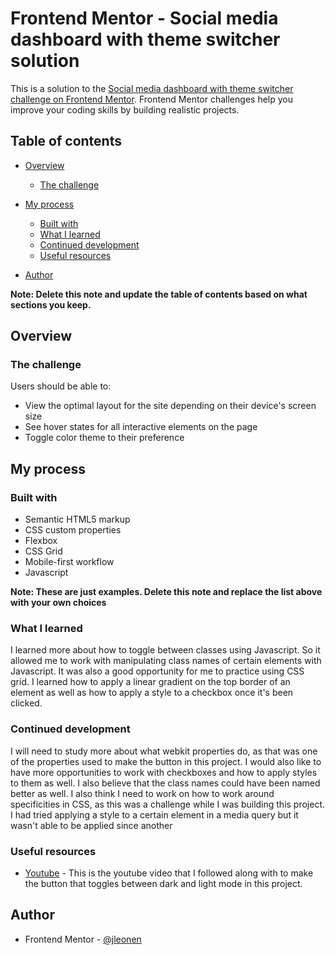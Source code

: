 # Frontend Mentor - Social media dashboard with theme switcher solution

This is a solution to the [Social media dashboard with theme switcher challenge on Frontend Mentor](https://www.frontendmentor.io/challenges/social-media-dashboard-with-theme-switcher-6oY8ozp_H). Frontend Mentor challenges help you improve your coding skills by building realistic projects.

## Table of contents

- [Overview](#overview)

  - [The challenge](#the-challenge)

- [My process](#my-process)
  - [Built with](#built-with)
  - [What I learned](#what-i-learned)
  - [Continued development](#continued-development)
  - [Useful resources](#useful-resources)
- [Author](#author)

**Note: Delete this note and update the table of contents based on what sections you keep.**

## Overview

### The challenge

Users should be able to:

- View the optimal layout for the site depending on their device's screen size
- See hover states for all interactive elements on the page
- Toggle color theme to their preference

## My process

### Built with

- Semantic HTML5 markup
- CSS custom properties
- Flexbox
- CSS Grid
- Mobile-first workflow
- Javascript

**Note: These are just examples. Delete this note and replace the list above with your own choices**

### What I learned

I learned more about how to toggle between classes using Javascript. So it allowed me to work with manipulating class names of certain elements with Javascript. It was also a good opportunity for me to practice using CSS grid. I learned how to apply a linear gradient on the top border of an element as well as how to apply a style to a checkbox once it's been clicked.

### Continued development

I will need to study more about what webkit properties do, as that was one of the properties used to make the button in this project. I would also like to have more opportunities to work with checkboxes and how to apply styles to them as well. I also believe that the class names could have been named better as well. I also think I need to work on how to work around specificities in CSS, as this was a challenge while I was building this project. I had tried applying a style to a certain element in a media query but it wasn't able to be applied since another

### Useful resources

- [Youtube](https://www.youtube.com/channel/UCbwXnUipZsLfUckBPsC7Jog) - This is the youtube video that I followed along with to make the button that toggles between dark and light mode in this project.

## Author

- Frontend Mentor - [@jleonen](https://www.frontendmentor.io/profile/jleonen)
